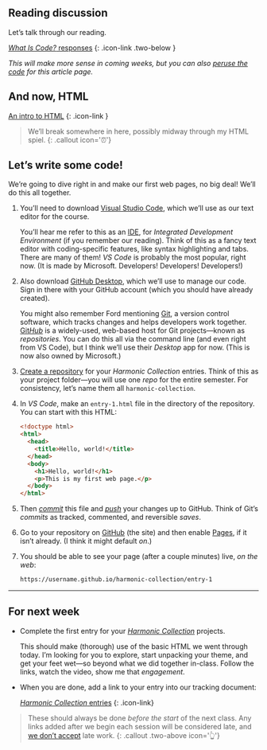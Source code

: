 ---
---



## Reading discussion

Let’s talk through our reading.

[*What Is Code?* responses](https://docs.google.com/document/d/1SMSnFKFUPO5IZlXlm7SHmbJeJ75xGvDDJeNT7CmBz9I/edit)
{: .icon-link .two-below }

*This will make more sense in coming weeks, but you can also [peruse the code](https://github.com/BloombergMedia/whatiscode) for this article page.*



## And now, HTML

[An intro to HTML](/topic/html)
{: .icon-link }



> We’ll break somewhere in here, possibly midway through my HTML spiel.
{: .callout icon='⏰'}



## Let’s write some code!

We’re going to dive right in and make our first web pages, no big deal! We’ll do this all together.

1. You’ll need to download [Visual Studio Code](https://code.visualstudio.com), which we’ll use as our text editor for the course.

    You’ll hear me refer to this as an [IDE](https://en.wikipedia.org/wiki/Integrated_development_environment), for *Integrated Development Environment* (if you remember our reading). Think of this as a fancy text editor with coding-specific features, like syntax highlighting and tabs. There are many of them! *VS Code* is probably the most popular, right now. (It is made by Microsoft. Developers! Developers! Developers!)

1. Also download [GitHub Desktop](https://desktop.github.com), which we’ll use to manage our code. Sign in there with your GitHub account (which you should have already created).

    You might also remember Ford mentioning [Git](https://git-scm.com), a version control software, which tracks changes and helps developers work together. [Git*Hub*](https://github.com) is a widely-used, web-based host for Git projects—known as *repositories*. You can do this all via the command line (and even right from VS Code), but I think we’ll use their *Desktop* app for now. (This is now also owned by Microsoft.)

1. [Create a repository](https://docs.github.com/en/desktop/installing-and-configuring-github-desktop/overview/creating-your-first-repository-using-github-desktop) for your *Harmonic Collection* entries. Think of this as your project folder—you will use one *repo* for the entire semester. For consistency, let’s name them all `harmonic-collection`.

1. In *VS Code*, make an `entry-1.html` file in the directory of the repository. You can start with this HTML:

    ```html
    <!doctype html>
    <html>
      <head>
        <title>Hello, world!</title>
      </head>
      <body>
        <h1>Hello, world!</h1>
        <p>This is my first web page.</p>
      </body>
    </html>
    ```

1. Then [*commit*](https://docs.github.com/en/desktop/contributing-and-collaborating-using-github-desktop/making-changes-in-a-branch/committing-and-reviewing-changes-to-your-project) this file and [*push*](https://docs.github.com/en/desktop/contributing-and-collaborating-using-github-desktop/making-changes-in-a-branch/pushing-changes-to-github) your changes up to GitHub. Think of Git’s *commits* as tracked, commented, and reversible *saves*.

1. Go to your repository on [GitHub](https://github.com) (the site) and then enable [Pages](https://docs.github.com/en/pages/getting-started-with-github-pages/configuring-a-publishing-source-for-your-github-pages-site), if it isn’t already. (I think it might default *on*.)

1. You should be able to see your page (after a couple minutes) live, *on the web*:

    ```html
    https://username.github.io/harmonic-collection/entry-1
    ```


------------



## For next week



- Complete the first entry for your [*Harmonic Collection*](/project/harmonic) projects.

  This should make (thorough) use of the basic HTML we went through today. I’m looking for you to explore, start unpacking your theme, and get your feet wet—so beyond what we did together in-class. Follow the links, watch the video, show me that *engagement*.

- When you are done, add a link to your entry into our tracking document:

  [*Harmonic Collection* entries](https://docs.google.com/spreadsheets/d/1vXYVnicRUHnczxPCSaqsmmflynnwP22zhES5jFMPKpw/)
  {: .icon-link}

> These should always be done *before the start* of the next class. Any links added after we begin each session will be considered late, and [we don’t accept](https://docs.google.com/document/d/1u358io8doX_SVVMGqIM_oH5V0OIccneYu4Ww-uE55QM/edit#heading=h.64moyiwmpq3g) late work.
{: .callout .two-above icon='👆'}



